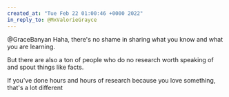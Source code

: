 ```yaml
---
created_at: "Tue Feb 22 01:00:46 +0000 2022"
in_reply_to: @MxValorieGrayce
---
```


@GraceBanyan Haha, there's no shame in sharing what you know and what you are learning.

But there are also a ton of people who do no research worth speaking of and spout things like facts.

If you've done hours and hours of research because you love something, that's a lot different
